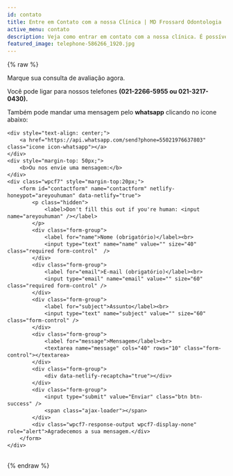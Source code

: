 ```yaml
---
id: contato
title: Entre em Contato com a nossa Clínica | MD Frossard Odontologia
active_menu: contato
description: Veja como entrar em contato com a nossa clínica. É possível ligar, mandar mensagem por Whatspp ou enviar e-mail. Ligue e marque sua consulta.
featured_image: telephone-586266_1920.jpg
---
```

{% raw %}
<div class="col-md-6 col-sm-12 col-xs-12">
    Marque sua consulta de avaliação agora. 
    <p>
    <p>Você pode ligar para nossos telefones <b>(021-2266-5955 ou 021-3217-0430).</b><br />
    <p>Também pode mandar uma mensagem pelo <b>whatsapp</b> clicando no icone abaixo:</p>

    <div style="text-align: center;">
        <a href="https://api.whatsapp.com/send?phone=55021976637803" class="icone icon-whatsapp"></a>     
    </div>
    <div style="margin-top: 50px;">
        <b>Ou nos envie uma mensagem:</b>
    </div>
    <div class="wpcf7" style="margin-top:20px;">
        <form id="contactform" name="contactform" netlify-honeypot="areyouhuman" data-netlify="true">
            <p class="hidden">
                <label>Don't fill this out if you're human: <input name="areyouhuman" /></label>
            </p>
            <div class="form-group">
                <label for="name">Nome (obrigatório)</label><br>
                <input type="text" name="name" value="" size="40" class="required form-control"  />
            </div>
            <div class="form-group">
                <label for="email">E-mail (obrigatório)</label><br>
                <input type="email" name="email" value="" size="60" class="required form-control" />
            </div>
            <div class="form-group">
                <label for="subject">Assunto</label><br>
                <input type="text" name="subject" value="" size="60" class="form-control" />
            </div>
            <div class="form-group">
                <label for="message">Mensagem</label><br>
                <textarea name="message" cols="40" rows="10" class="form-control"></textarea>
            </div>
            <div class="form-group">
                <div data-netlify-recaptcha="true"></div>
            </div>
            <div class="form-group">
                <input type="submit" value="Enviar" class="btn btn-success" />
                <span class="ajax-loader"></span>
            </div>
            <div class="wpcf7-response-output wpcf7-display-none" role="alert">Agradecemos a sua mensagem.</div>
        </form>
    </div>
</div>
<div class="col-md-6 col-sm-12 col-xs-12">
    <div class="thumb">
        <img src="telephone-586266_1920-768x512.jpg" class="attachment-post-thumbnail size-post-thumbnail wp-post-image" alt="" srcset="telephone-586266_1920-300x200.jpg 300w, telephone-586266_1920-768x512.jpg 768w" sizes="(max-width: 768px) 100vw, 768px" />
    </div>
</div>
{% endraw %}